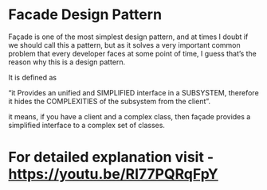 # Facade Design Pattern
Façade is one of the most simplest design pattern, and at times I doubt if we should call this a pattern, but as it solves a very important common problem that every developer faces at some point of time, I guess that’s the reason why this is a design pattern.

It is defined as 

“it Provides an unified and SIMPLIFIED interface in a SUBSYSTEM, therefore it hides the COMPLEXITIES of the subsystem from the client”.

it means, if you have a client and a complex class, then façade provides a simplified interface to a complex set of classes.

# For detailed explanation visit - https://youtu.be/RI77PQRqFpY
